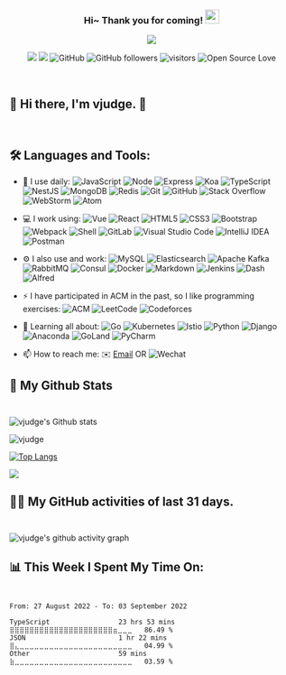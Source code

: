 <!--
<hr>
**vjudge/vjudge** is a ✨ _special_ ✨ repository because its `README.md` (this file) appears on your GitHub profile.

Here are some ideas to get you started:

- 🔭 I’m currently working on ...
- 🌱 I’m currently learning ...
- 👯 I’m looking to collaborate on ...
- 🤔 I’m looking for help with ...
- 💬 Ask me about ...
- 📫 How to reach me: ...
- 😄 Pronouns: ...
- ⚡ Fun fact: ...
-->

<h3 align="center">
    Hi~ Thank you for coming!
    <img src="https://media.giphy.com/media/hvRJCLFzcasrR4ia7z/giphy.gif" width="25px">
</h3>

<!-- Typing SVG - https://github.com/DenverCoder1/readme-typing-svg -->
<!-- Typing SVG Fast Demo - https://readme-typing-svg.herokuapp.com/demo/ -->
<p align="center">
    <img src="https://readme-typing-svg.herokuapp.com?color=e65e2a&width=380&height=45&lines=Full+Stack+developer;Self-taught+Code+Designer;Always+learning+new+things">
</p>

<p align="center">
    <img src="https://img.shields.io/badge/gender-%F0%9F%A4%B5-critical">
    <a href="https://vjudge.com" target="_blank"><img src="https://img.shields.io/badge/website-vjudge.com-orange"></a>
    <!-- https://visitor-badge.glitch.me/ -->
    <img src="https://img.shields.io/badge/dynamic/json?logo=github&label=GitHub&labelColor=495867&color=495867&query=%24.data.totalSubs&url=https%3A%2F%2Fapi.spencerwoo.com%2Fsubstats%2F%3Fsource%3Dgithub%26queryKey%3Dhayschan&style=flat-square" alt="GitHub">
    <img alt="GitHub followers" src="https://img.shields.io/github/followers/vjudge?style=social" />
    <img src="https://visitor-badge.glitch.me/badge?page_id=vjudge.vjudge" alt="visitors">
    <img src="https://badges.frapsoft.com/os/v1/open-source.svg?v=102" alt="Open Source Love">
</p>

<br/>

## 🎉 Hi there, I'm vjudge. 👋
<br />

## 🛠️ **Languages and Tools:**
<!-- https://github.com/simple-icons/simple-icons/blob/develop/slugs.md -->
<!-- https://img.shields.io/badge/{左半部分标签}-{右半部分标签}-{右半部分颜色}.svg?logoWidth=100&logo=【base64编码后的图片数据】 -->
<!--
&logoColor=white
语言类(Node，JavaScript，HTML5，CSS3，Shell，Markdown，Go，TypeScript，Python): #F4606C (红色系)
框架类(Express，Koa，NestJS, Vue，React，Webpack，Bootstrap，Django): #ECAD9E #F05F00 (橙色系)
技术类(RabbitMQ, Apache Kafka): #E6CEAC #FFDC28 (黄色系)
数据库类(MongoDB，Redis，MySQL，Elasticsearch，Consul)：#BEE7E9 #0088FF (蓝色系)
运维工具类(Docker，Kubernetes，Istio，Jenkins)：#19CAAD #3DDC84 (绿色系)
开发工具类(Git，GitLab，Postman，Anaconda)：#BEEDC7 #78FF96 (青色系)
软件类(Dash，Alfred)：#8CC7B5 #01D277 (绿色系)
IDE类(Atom，Visual Studio Code，IntelliJ IDEA，WebStorm, PyCharm): #9B59B6 #7764FA (紫色系)
平台类(GitHub，Stack Overflow，ACM，LeetCode，Codeforces)：#95A5A6 #141E24 (黑色系)
-->
- 🚀 I use daily:
  ![JavaScript](https://img.shields.io/badge/-JavaScript-F4606C.svg?logo=javascript&style=for-the-badge)
  ![Node](https://img.shields.io/badge/-Node.JS-F4606C.svg?logo=Node.js&style=for-the-badge)
  ![Express](https://img.shields.io/badge/-Express.JS-ECAD9E.svg?logo=Express&style=for-the-badge)
  ![Koa](https://img.shields.io/badge/-Koa-ECAD9E?logo=koa&style=for-the-badge)
  ![TypeScript](https://img.shields.io/badge/-TypeScript-F4606C.svg?logo=typescript&style=for-the-badge)
  ![NestJS](https://img.shields.io/badge/-NestJS-ECAD9E.svg?logo=nestjs&style=for-the-badge)
  ![MongoDB](https://img.shields.io/badge/-MongoDB-BEE7E9.svg?logo=mongodb&style=for-the-badge)
  ![Redis](https://img.shields.io/badge/-Redis-BEE7E9.svg?logo=redis&style=for-the-badge)
  ![Git](https://img.shields.io/badge/-Git-BEEDC7.svg?logo=git&style=for-the-badge)
  ![GitHub](https://img.shields.io/badge/-GitHub-95A5A6.svg?logo=github&style=for-the-badge)
  ![Stack Overflow](https://img.shields.io/badge/-Stack%20Overflow-95A5A6.svg?logo=stack-overflow&style=for-the-badge)
  ![WebStorm](https://img.shields.io/badge/-WebStorm-9B59B6.svg?logo=webstorm&style=for-the-badge)
  ![Atom](https://img.shields.io/badge/-Atom-9B59B6.svg?logo=atom&style=for-the-badge)

- 💻 I work using:
  ![Vue](https://img.shields.io/badge/-Vue-ECAD9E.svg?logo=vue.js&style=for-the-badge)
  ![React](https://img.shields.io/badge/-React-ECAD9E.svg?logo=react&style=for-the-badge)
  ![HTML5](https://img.shields.io/badge/-HTML5-F4606C.svg?logo=html5&style=for-the-badge)
  ![CSS3](https://img.shields.io/badge/-CSS3-F4606C.svg?logo=css3&style=for-the-badge)
  ![Bootstrap](https://img.shields.io/badge/-Bootstrap-ECAD9E.svg?logo=bootstrap&style=for-the-badge)
  ![Webpack](https://img.shields.io/badge/-Webpack-ECAD9E.svg?logo=webpack&style=for-the-badge)
  ![Shell](https://img.shields.io/badge/-Shell-F4606C.svg?logo=shell&style=for-the-badge)
  ![GitLab](https://img.shields.io/badge/-GitLab-BEEDC7.svg?logo=gitlab&style=for-the-badge)
  ![Visual Studio Code](https://img.shields.io/badge/-VS%20Code-9B59B6.svg?logo=visual-studio-code&style=for-the-badge)
  ![IntelliJ IDEA](https://img.shields.io/badge/-IntelliJ%20IDEA-9B59B6.svg?logo=intellijidea&style=for-the-badge)
  ![Postman](https://img.shields.io/badge/-Postman-BEEDC7.svg?logo=postman&style=for-the-badge)
  
- ⚙️ I also use and work:
  ![MySQL](https://img.shields.io/badge/-MySQL-BEE7E9.svg?logo=mysql&style=for-the-badge)
  ![Elasticsearch](https://img.shields.io/badge/-Elasticsearch-BEE7E9.svg?logo=elastic&style=for-the-badge)
  ![Apache Kafka](https://img.shields.io/badge/-Apache%20Kafka-E6CEAC.svg?logo=apachekafka&style=for-the-badge)
  ![RabbitMQ](https://img.shields.io/badge/-RabbitMQ-E6CEAC.svg?logo=rabbitmq&style=for-the-badge)
  ![Consul](https://img.shields.io/badge/-Consul-BEE7E9.svg?logo=consul&style=for-the-badge)
  ![Docker](https://img.shields.io/badge/-Docker-19CAAD.svg?logo=docker&style=for-the-badge)
  ![Markdown](https://img.shields.io/badge/-Markdown-F4606C.svg?logo=markdown&style=for-the-badge)
  ![Jenkins](https://img.shields.io/badge/-Jenkins-19CAAD.svg?logo=jenkins&style=for-the-badge)
  ![Dash](https://img.shields.io/badge/-Dash-8CC7B5.svg?logo=dash&style=for-the-badge)
  ![Alfred](https://img.shields.io/badge/-Alfred-8CC7B5.svg?logo=alfred&style=for-the-badge)

- ⚡ I have participated in ACM in the past, so I like programming exercises:
  ![ACM](https://img.shields.io/badge/-ACM-95A5A6.svg?logo=acm&style=for-the-badge)
  ![LeetCode](https://img.shields.io/badge/-LeetCode-95A5A6.svg?logo=leetCode&style=for-the-badge)
  ![Codeforces](https://img.shields.io/badge/-Codeforces-95A5A6.svg?logo=codeforces&style=for-the-badge)

- 🌱 Learning all about:
  ![Go](https://img.shields.io/badge/-Go-F4606C.svg?logo=go&style=for-the-badge)
  ![Kubernetes](https://img.shields.io/badge/-Kubernetes-19CAAD.svg?logo=kubernetes&style=for-the-badge)
  ![Istio](https://img.shields.io/badge/-Istio-19CAAD.svg?logo=istio&style=for-the-badge) 
  ![Python](https://img.shields.io/badge/-Python-F4606C.svg?logo=python&style=for-the-badge)
  ![Django](https://img.shields.io/badge/-Django-ECAD9E.svg?logo=django&style=for-the-badge)
  ![Anaconda](https://img.shields.io/badge/-Anaconda-BEEDC7.svg?logo=anaconda&style=for-the-badge)
  ![GoLand](https://img.shields.io/badge/-GoLand-9B59B6.svg?logo=goland&style=for-the-badge)
  ![PyCharm](https://img.shields.io/badge/-PyCharm-9B59B6.svg?logo=pycharm&style=for-the-badge)
  <!-- ![Java](https://img.shields.io/badge/-java-3f4441?style=for-the-badge&logo=java) -->

- 📫 How to reach me:
  ✉️ [Email](mailto:gradonday@gmail.com) OR ![Wechat](https://img.shields.io/badge/-1156638549-01D277.svg?logo=wechat&logoColor=white)


<!-- START NEW SECTION -->

## 🔭 **My Github Stats** <br /> <br />

<!-- <img src="https://github-readme-stats.vercel.app/api/?username=vjudge&theme=bear&show_icons=true&count_private=true" alt="vjudge's GitHub Stats"> -->

![vjudge's Github stats](https://github-readme-stats.vercel.app/api?username=vjudge&show_icons=true&theme=bear&hide_title=false)

![vjudge](https://github-readme-streak-stats.herokuapp.com/?user=vjudge&theme=dark)

[![Top Langs](https://github-readme-stats.vercel.app/api/top-langs/?username=vjudge&show_icons=true&card_width=450&theme=radical&layout=compact&langs_count=10&hide_title=true)](https://github.com/vjudge)

![](https://github-profile-summary-cards.vercel.app/api/cards/profile-details?username=vjudge&theme=monokai)



<!-- https://github.com/ashutosh00710/github-readme-activity-graph -->
 ## 👨‍💻 **My GitHub activities of last 31 days.** <br /> <br />

![vjudge's github activity graph](https://activity-graph.herokuapp.com/graph?username=vjudge&theme=react-dark&area=true&custom_title=vjudge's%20Graph)



<!-- waka readme - https://github.com/athul/waka-readme -->
## 📊 **This Week I Spent My Time On:** <br /><br />

<!--START_SECTION:waka-->

```text
From: 27 August 2022 - To: 03 September 2022

TypeScript                 23 hrs 53 mins  ⣿⣿⣿⣿⣿⣿⣿⣿⣿⣿⣿⣿⣿⣿⣿⣿⣿⣿⣿⣿⣿⣶⣀⣀⣀   86.49 %
JSON                       1 hr 22 mins    ⣿⣄⣀⣀⣀⣀⣀⣀⣀⣀⣀⣀⣀⣀⣀⣀⣀⣀⣀⣀⣀⣀⣀⣀⣀   04.99 %
Other                      59 mins         ⣷⣀⣀⣀⣀⣀⣀⣀⣀⣀⣀⣀⣀⣀⣀⣀⣀⣀⣀⣀⣀⣀⣀⣀⣀   03.59 %
```

<!--END_SECTION:waka-->
